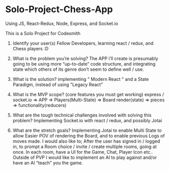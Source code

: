 # Solo-Project-Chess-App
Using JS, React-Redux, Node, Express, and Socket.io  

This is a Solo Project for Codesmith

1. Identify your user(s)
Fellow Developers, learning react / redux, and Chess players :D

2. What is the problem you’re solving?
The APP i’ll create is presumably going to be using more “up-to-date” code structure, and integrating state which others of its genre don't seem to define well / use.

3. What is the solution?
   implementing " Modern React " and a State Paradigm, instead of using "Legacy React"

5. What is the MVP scope? (core features you must get working)
express / socket.io => APP => Players(Multi-State) => Board render(state) => pieces => functionality(reducers) 

7. What are the tough technical challenges involved with solving this problem?
Implementing Socket.io with react / redux, and possibly Jotai

8. What are the stretch goals?
Implementing Jotai to enable Multi State to allow Easier POV of rendering the Board, and to enable previous Logs of moves made. I would also like to; After the user has signed in / logged in, to prompt a Room choice / invite / create multiple rooms, going at once.
In each room, have a UI for the Game, Chat, Player Icon etc..
Outside of  PVP I would like to implement an AI to play against and/or have an AI “teach” you the game. 

